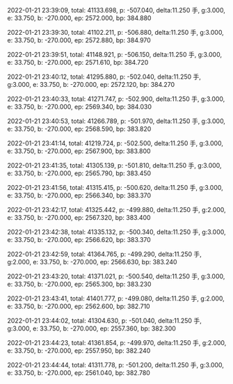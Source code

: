 2022-01-21 23:39:09, total: 41133.698, p: -507.040, delta:11.250 手, g:3.000, e: 33.750, b: -270.000, ep: 2572.000, bp: 384.880

2022-01-21 23:39:30, total: 41102.211, p: -506.880, delta:11.250 手, g:3.000, e: 33.750, b: -270.000, ep: 2572.880, bp: 384.970

2022-01-21 23:39:51, total: 41148.921, p: -506.150, delta:11.250 手, g:3.000, e: 33.750, b: -270.000, ep: 2571.610, bp: 384.720

2022-01-21 23:40:12, total: 41295.880, p: -502.040, delta:11.250 手, g:3.000, e: 33.750, b: -270.000, ep: 2572.120, bp: 384.270

2022-01-21 23:40:33, total: 41271.747, p: -502.900, delta:11.250 手, g:3.000, e: 33.750, b: -270.000, ep: 2569.340, bp: 384.030

2022-01-21 23:40:53, total: 41266.789, p: -501.970, delta:11.250 手, g:3.000, e: 33.750, b: -270.000, ep: 2568.590, bp: 383.820

2022-01-21 23:41:14, total: 41219.724, p: -502.500, delta:11.250 手, g:3.000, e: 33.750, b: -270.000, ep: 2567.900, bp: 383.800

2022-01-21 23:41:35, total: 41305.139, p: -501.810, delta:11.250 手, g:3.000, e: 33.750, b: -270.000, ep: 2565.790, bp: 383.450

2022-01-21 23:41:56, total: 41315.415, p: -500.620, delta:11.250 手, g:3.000, e: 33.750, b: -270.000, ep: 2566.340, bp: 383.370

2022-01-21 23:42:17, total: 41325.442, p: -499.880, delta:11.250 手, g:2.000, e: 33.750, b: -270.000, ep: 2567.320, bp: 383.400

2022-01-21 23:42:38, total: 41335.132, p: -500.340, delta:11.250 手, g:3.000, e: 33.750, b: -270.000, ep: 2566.620, bp: 383.370

2022-01-21 23:42:59, total: 41364.765, p: -499.290, delta:11.250 手, g:2.000, e: 33.750, b: -270.000, ep: 2566.630, bp: 383.240

2022-01-21 23:43:20, total: 41371.021, p: -500.540, delta:11.250 手, g:3.000, e: 33.750, b: -270.000, ep: 2565.300, bp: 383.230

2022-01-21 23:43:41, total: 41401.777, p: -499.080, delta:11.250 手, g:2.000, e: 33.750, b: -270.000, ep: 2562.600, bp: 382.710

2022-01-21 23:44:02, total: 41304.630, p: -501.040, delta:11.250 手, g:3.000, e: 33.750, b: -270.000, ep: 2557.360, bp: 382.300

2022-01-21 23:44:23, total: 41361.854, p: -499.970, delta:11.250 手, g:2.000, e: 33.750, b: -270.000, ep: 2557.950, bp: 382.240

2022-01-21 23:44:44, total: 41311.778, p: -501.200, delta:11.250 手, g:3.000, e: 33.750, b: -270.000, ep: 2561.040, bp: 382.780
